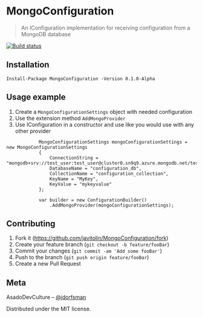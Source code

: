 # MongoConfiguration
> An IConfiguration implementation for receiving configuration from a MongoDB database

[![Build status](https://dev.azure.com/asadodevculture/MongoConfiguration/_apis/build/status/MongoConfiguration-Build)](https://dev.azure.com/asadodevculture/MongoConfiguration/_build/latest?definitionId=1)

## Installation
```
Install-Package MongoConfiguration -Version 0.1.0-Alpha
```

## Usage example
1. Create a `MongoConfigurationSettings` object with needed configuration
2. Use the extension method `AddMongoProvider`
3. Use IConfiguration in a constructor and use like you would use with any other provider

```
            MongoConfigurationSettings mongoConfigurationSettings = new MongoConfigurationSettings
            {
                ConnectionString = "mongodb+srv://test_user:test_user@cluster0.sn9q9.azure.mongodb.net/test",
                DatabaseName = "configuration_db",
                CollectionName = "configuration_collection",
                KeyName = "MyKey",
                KeyValue = "mykeyvalue"
            };

            var builder = new ConfigurationBuilder()
                .AddMongoProvider(mongoConfigurationSettings);
```

## Contributing
1. Fork it (<https://github.com/javitolin/MongoConfiguration/fork>)
2. Create your feature branch (`git checkout -b feature/fooBar`)
3. Commit your changes (`git commit -am 'Add some fooBar'`)
4. Push to the branch (`git push origin feature/fooBar`)
5. Create a new Pull Request

## Meta

AsadoDevCulture – [@jdorfsman](https://twitter.com/jdorfsman)

Distributed under the MIT license.
